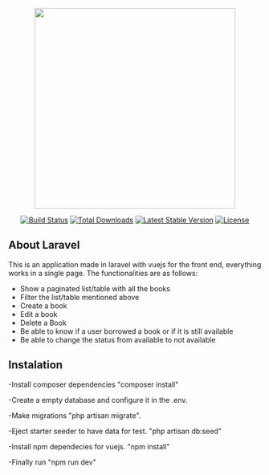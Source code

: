 <p align="center"><img src="https://res.cloudinary.com/dtfbvvkyp/image/upload/v1566331377/laravel-logolockup-cmyk-red.svg" width="400"></p>

<p align="center">
<a href="https://travis-ci.org/laravel/framework"><img src="https://travis-ci.org/laravel/framework.svg" alt="Build Status"></a>
<a href="https://packagist.org/packages/laravel/framework"><img src="https://poser.pugx.org/laravel/framework/d/total.svg" alt="Total Downloads"></a>
<a href="https://packagist.org/packages/laravel/framework"><img src="https://poser.pugx.org/laravel/framework/v/stable.svg" alt="Latest Stable Version"></a>
<a href="https://packagist.org/packages/laravel/framework"><img src="https://poser.pugx.org/laravel/framework/license.svg" alt="License"></a>
</p>

## About Laravel

This is an application made in laravel with vuejs for the front end, everything works in a single page.
The functionalities are as follows:


- Show a paginated list/table with all the books
- Filter the list/table mentioned above
- Create a book
- Edit a book
- Delete a Book
- Be able to know if a user borrowed a book or if it is still available
- Be able to change the status from available to not available


## Instalation

-Install composer dependencies "composer install"

-Create a empty database and configure it in the .env.

-Make migrations "php artisan migrate".

-Eject starter seeder to have data for test. "php artisan db:seed"

-Install npm dependecies for vuejs. "npm install"

-Finally run "npm run dev"

